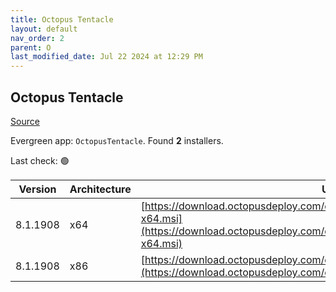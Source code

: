 ```yaml
---
title: Octopus Tentacle
layout: default
nav_order: 2
parent: O
last_modified_date: Jul 22 2024 at 12:29 PM
---
```


## Octopus Tentacle

[Source](https://octopus.com/)

Evergreen app: `OctopusTentacle`. Found **2** installers.

Last check: 🟢

| Version  | Architecture | URI                                                                                                                                                          |
| -------- | ------------ | ------------------------------------------------------------------------------------------------------------------------------------------------------------ |
| 8.1.1908 | x64          | [https://download.octopusdeploy.com/octopus/Octopus.Tentacle.8.1.1908-x64.msi](https://download.octopusdeploy.com/octopus/Octopus.Tentacle.8.1.1908-x64.msi) |
| 8.1.1908 | x86          | [https://download.octopusdeploy.com/octopus/Octopus.Tentacle.8.1.1908.msi](https://download.octopusdeploy.com/octopus/Octopus.Tentacle.8.1.1908.msi)         |
